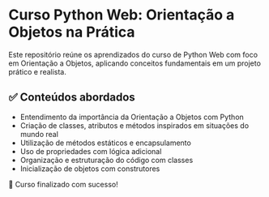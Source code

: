 # Curso Python Web: Orientação a Objetos na Prática
Este repositório reúne os aprendizados do curso de Python Web com foco em Orientação a Objetos, aplicando conceitos fundamentais em um projeto prático e realista.

## ✅ Conteúdos abordados

- Entendimento da importância da Orientação a Objetos com Python
- Criação de classes, atributos e métodos inspirados em situações do mundo real
- Utilização de métodos estáticos e encapsulamento
- Uso de propriedades com lógica adicional
- Organização e estruturação do código com classes
- Inicialização de objetos com construtores

🔗 Curso finalizado com sucesso!

